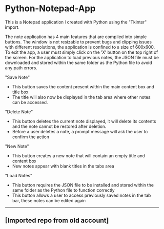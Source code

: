 # Python-Notepad-App

This is a Notepad application I created with Python using the "Tkinter" import.

The note application has 4 main features that are compiled into simple buttons. The window is not resizable to prevent bugs and clipping issues with different resolutions, the application is confined to a size of 600x600. 
To exit the app, a user must simply click on the 'X' button on the top right of the screen. For the application to load previous notes, the JSON file must be downloaded and stored within the same folder as the Python file to avoid any path errors.

"Save Note"
- This button saves the content present within the main content box and title box
- The title will also now be displayed in the tab area where other notes can be accessed.

"Delete Note"
- This button deletes the current note displayed, it will delete its contents and the note cannot be restored after deletion.
- Before a user deletes a note, a prompt message will ask the user to confirm the action

"New Note"
- This button creates a new note that will contain an empty title and content box
- New notes appear with blank titles in the tabs area

"Load Notes"
- This button requires the JSON file to be installed and stored within the same folder as the Python file to function correctly
- This button allows a user to access previously saved notes in the tab bar, these notes can be edited again

---------
[Imported repo from old account]
---------
